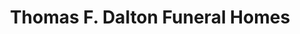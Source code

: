 ---
title: "Thomas F. Dalton Funeral Homes"
url: /hicksville/thomas-f-dalton-funeral-homes/
shop: funeral directors
---